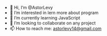 - 👋 Hi, I’m @AstorLevy
- 👀 I’m interested in lern more about program
- 🌱 I’m currently learning JavaScript
- 💞️ I’m looking to collaborate on any project
- 📫 How to reach me: astorlevy14@gmail.com

<!---
AstorLevy/AstorLevy is a ✨ special ✨ repository because its `README.md` (this file) appears on your GitHub profile.
You can click the Preview link to take a look at your changes.
--->
